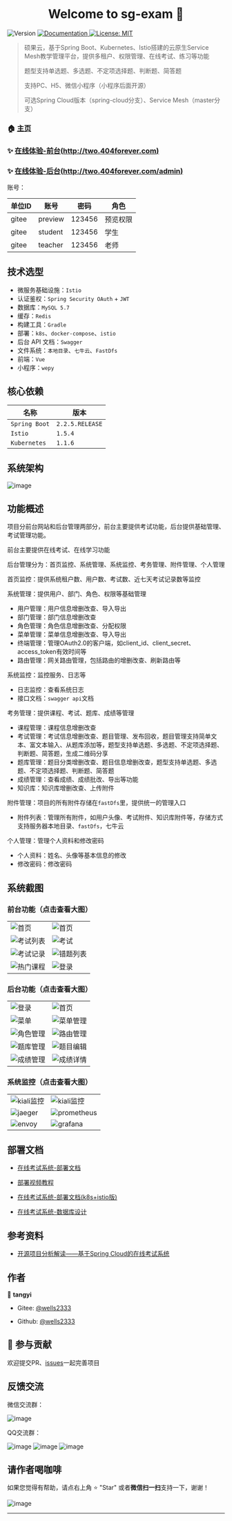 <h1 align="center">Welcome to sg-exam 👋</h1>
<p>
  <img alt="Version" src="https://img.shields.io/badge/version-4.0.0-blue.svg?cacheSeconds=2592000" />
  <a href="https://www.kancloud.cn/tangyi/sg-exam/1322864" target="_blank">
    <img alt="Documentation" src="https://img.shields.io/badge/documentation-yes-brightgreen.svg" />
  </a>
  <a href="#" target="_blank">
    <img alt="License: MIT" src="https://img.shields.io/badge/License-MIT-yellow.svg" />
  </a>
</p>

> 硕果云，基于Spring Boot、Kubernetes、Istio搭建的云原生Service Mesh教学管理平台，提供多租户、权限管理、在线考试、练习等功能
>
> 题型支持单选题、多选题、不定项选择题、判断题、简答题
>
> 支持PC、H5、微信小程序（小程序后面开源）
>
> 可选Spring Cloud版本（spring-cloud分支）、Service Mesh（master分支）

### 🏠 [主页](https://gitee.com/wells2333/sg-exam)

### ✨ [在线体验-前台(http://two.404forever.com)](http://two.404forever.com/)

### ✨ [在线体验-后台(http://two.404forever.com/admin)](http://two.404forever.com/admin)

账号：

|   单位ID   |      账号      |   密码   |   角色    |
| --------- | -------- | -------- | -------- |
|  gitee  |  preview  | 123456  |  预览权限|
|  gitee  |  student  | 123456  |  学生  |
|  gitee  |  teacher  | 123456  |  老师  |

## 技术选型

- 微服务基础设施：`Istio`
- 认证鉴权：`Spring Security OAuth` + `JWT`
- 数据库：`MySQL 5.7`
- 缓存：`Redis`
- 构建工具：`Gradle`
- 部署：`k8s`、`docker-compose`、`istio`
- 后台 API 文档：`Swagger`
- 文件系统：`本地目录`、`七牛云`、`FastDfs`
- 前端：`Vue`
- 小程序：`wepy`

## 核心依赖

|      名称      |   版本    |
| --------- | -------- |
| `Spring Boot`    | `2.2.5.RELEASE`  |
| `Istio`   | `1.5.4`  |
| `Kubernetes`   | `1.1.6`  |

## 系统架构

![image](docs/images/系统架构图v4.0.png)

## 功能概述

项目分前台网站和后台管理两部分，前台主要提供考试功能，后台提供基础管理、考试管理功能。

前台主要提供在线考试、在线学习功能

后台管理分为：首页监控、系统管理、系统监控、考务管理、附件管理、个人管理

首页监控：提供系统租户数、用户数、考试数、近七天考试记录数等监控

系统管理：提供用户、部门、角色、权限等基础管理
- 用户管理：用户信息增删改查、导入导出
- 部门管理：部门信息增删改查
- 角色管理：角色信息增删改查、分配权限
- 菜单管理：菜单信息增删改查、导入导出
- 终端管理：管理OAuth2.0的客户端，如client_id、client_secret、access_token有效时间等
- 路由管理：网关路由管理，包括路由的增删改查、刷新路由等

系统监控：监控服务、日志等
- 日志监控：查看系统日志
- 接口文档：`swagger api`文档

考务管理：提供课程、考试、题库、成绩等管理
- 课程管理：课程信息增删改查
- 考试管理：考试信息增删改查、题目管理、发布回收，题目管理支持简单文本、富文本输入、从题库添加等，题型支持单选题、多选题、不定项选择题、判断题、简答题，生成二维码分享
- 题库管理：题目分类增删改查、题目信息增删改查，题型支持单选题、多选题、不定项选择题、判断题、简答题
- 成绩管理：查看成绩、成绩批改、导出等功能
- 知识库：知识库增删改查、上传附件

附件管理：项目的所有附件存储在`fastDfs`里，提供统一的管理入口
- 附件列表：管理所有附件，如用户头像、考试附件、知识库附件等，存储方式支持服务器本地目录、`fastDfs`，七牛云

个人管理：管理个人资料和修改密码
- 个人资料：姓名、头像等基本信息的修改
- 修改密码：修改密码

## 系统截图

### 前台功能（点击查看大图）

<table>
	<tr>
	    <td><img src="https://gitee.com/wells2333/sg-exam-image/raw/master/images/image_web.png" alt="首页"/></td>
        <td><img src="https://gitee.com/wells2333/sg-exam-image/raw/master/images/image_web_home.png" alt="首页"/></td>
    </tr>
    <tr>
        <td><img src="https://gitee.com/wells2333/sg-exam-image/raw/master/images/image_web_exams.png" alt="考试列表"/></td>
        <td><img src="https://gitee.com/wells2333/sg-exam-image/raw/master/images/image_web_exam.png" alt="考试"/></td>
    </tr>
    <tr>
        <td><img src="https://gitee.com/wells2333/sg-exam-image/raw/master/images/image_web_record.png" alt="考试记录"/></td>
        <td><img src="https://gitee.com/wells2333/sg-exam-image/raw/master/images/image_web_incorrect_answer.png" alt="错题列表"/></td>
    </tr>
    <tr>
        <td><img src="https://gitee.com/wells2333/sg-exam-image/raw/master/images/image_web_courses.png" alt="热门课程"/></td>
        <td><img src="https://gitee.com/wells2333/sg-exam-image/raw/master/images/image_web_login.png" alt="登录"/></td>
    </tr>
</table>

### 后台功能（点击查看大图）

<table>
	<tr>
        <td><img src="https://gitee.com/wells2333/sg-exam-image/raw/master/images/image_ui_login.png" alt="登录"/></td>
        <td><img src="https://gitee.com/wells2333/sg-exam-image/raw/master/images/image_ui_exam.png" alt="首页"/></td>
    </tr>
    <tr>
        <td><img src="https://gitee.com/wells2333/sg-exam-image/raw/master/images/image_ui_menu.png" alt="菜单"/></td>
        <td><img src="https://gitee.com/wells2333/sg-exam-image/raw/master/images/image_ui_menu_manage.png" alt="菜单管理"/></td>
    </tr>
    <tr>
        <td><img src="https://gitee.com/wells2333/sg-exam-image/raw/master/images/image_ui_role_manage.png" alt="角色管理"/></td>
        <td><img src="https://gitee.com/wells2333/sg-exam-image/raw/master/images/image_ui_route_manage.png" alt="路由管理"/></td>
    </tr>
    <tr>
        <td><img src="https://gitee.com/wells2333/sg-exam-image/raw/master/images/image_ui_subjects_manage.png" alt="题库管理"/></td>
        <td><img src="https://gitee.com/wells2333/sg-exam-image/raw/master/images/image_ui_subjects_rich_edit.png" alt="题目编辑"/></td>
    </tr>
    <tr>
        <td><img src="https://gitee.com/wells2333/sg-exam-image/raw/master/images/image_ui_score_manage.png" alt="成绩管理"/></td>
        <td><img src="https://gitee.com/wells2333/sg-exam-image/raw/master/images/image_ui_score_detail.png" alt="成绩详情"/></td>
    </tr>
</table>

### 系统监控（点击查看大图）

<table>
    <tr>
        <td><img src="https://gitee.com/wells2333/sg-exam-image/raw/master/images/v4.0/monitor/kiali-1.png" alt="kiali监控"/></td>
        <td><img src="https://gitee.com/wells2333/sg-exam-image/raw/master/images/v4.0/monitor/kiali-2.png" alt="kiali监控"/></td>
    </tr>
    <tr>
        <td><img src="https://gitee.com/wells2333/sg-exam-image/raw/master/images/v4.0/monitor/jaeger-1.png" alt="jaeger"/></td>
        <td><img src="https://gitee.com/wells2333/sg-exam-image/raw/master/images/v4.0/monitor/prometheus-1.png" alt="prometheus"/></td>
    </tr>
    <tr>
        <td><img src="https://gitee.com/wells2333/sg-exam-image/raw/master/images/v4.0/monitor/envoy-1.png" alt="envoy"/></td>
        <td><img src="https://gitee.com/wells2333/sg-exam-image/raw/master/images/v4.0/monitor/grafana-1.png" alt="grafana"/></td>
    </tr>
</table>

## 部署文档

- [在线考试系统-部署文档](https://www.kancloud.cn/tangyi/sg-exam/1322870)

- [部署视频教程](https://www.kancloud.cn/tangyi/sg-exam/1519487)

- [在线考试系统-部署文档(k8s+istio版)](https://www.kancloud.cn/tangyi/sg-exam/1322869)

- [在线考试系统-数据库设计](https://www.kancloud.cn/tangyi/sg-exam/1322868)

## 参考资料

- [开源项目分析解读——基于Spring Cloud的在线考试系统](https://blog.csdn.net/chengqiuming/article/details/102991984)

## 作者

👤 **tangyi**

* Gitee: [@wells2333](https://gitee.com/wells2333)

* Github: [@wells2333](https://github.com/wells2333)

## 🤝 参与贡献

欢迎提交PR、[issues](https://gitee.com/wells2333/sg-exam/issues)一起完善项目

## 反馈交流

微信交流群：

 ![image](docs/images/weixin.jpg)
 
QQ交流群：

 ![image](docs/images/qq.png) ![image](docs/images/qq_new.png) ![image](docs/images/qq_3.png)  
 
## 请作者喝咖啡

如果您觉得有帮助，请点右上角 ⭐️ "Star" 或者**微信扫一扫**支持一下，谢谢！

 ![image](docs/images/wechat.png)

***
